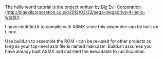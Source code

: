 The hello world tutorial is the project written by Big Evil Corporation (http://bigevilcorporation.co.uk/2012/03/23/sega-megadrive-4-hello-world/). 

I have modified it to compile with ASMX since this assembler can be built on Linux.

Use build.sh to assemble the ROM - can be re-used for other projects as long as your top-level asm file is named main.asm. Build.sh assumes you have already built ASMX and installed the executable to /usr/local/bin
